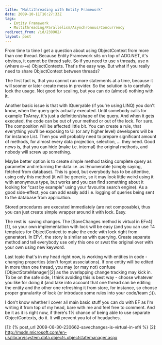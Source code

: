 ```yaml
---
title: "Multithreading with Entity Framework"
date: 2009-10-11T16:27:33Z
tags:
  - Entity Framework
  - Multithreading/Parallelism/Asynchronous/Concurrency
redirect_from: /id/230902/
layout: post
---
```

From time to time I get a question about using ObjectContext from more than one thread. Because Entity Framework sits on top of ADO.NET, it's obvious, it cannot be thread safe. So if you need to use `n` threads, use `m` (where `m>=n`) ObjectContexts. That's the easy way. But what if you really need to share ObjectContext between threads?

The first fact is, that you cannot run more statements at a time, because it will sooner or later create mess in provider. So the solution is to carefully lock the usage. Not good for scaling, but you can do (almost) nothing with it.

Another basic issue is that with IQueryable (if you're using LINQ) you don't know, when the query gets actually executed. Until somebody calls for example ToArray, it's just a definition/shape of the query. And when it gets executed, the code can be out of your method or out of the lock. For sure. The composition will be affected little bit. You can create a rule, that everything you'll be exposing to UI (or any higher level) developers will be for instance List<T>. Then you will probably need to prepare significant amount of methods, for almost every data projection, selection, ... they need. Good news is, that you can hide (make i.e. internal) the original methods, and nobody will screw up something.

Maybe better option is to create simple method taking complete query as parameter and returning the data i.e. as IEnumerable (simply saying, fetched from database). This is good, but everybody has to be attentive, using only this method (it will be generic, so it may look little weird using it with anonymous type, but works and you can find something about it looking for "cast by example" using your favourite search engine). As a good side-effect, you can add easily add i.e. logging of queries being sent to the database from application.

Stored procedures are executed immediately (are not composable), thus you can just create simple wrapper around it with lock. Easy.

The rest is  saving changes. The [SaveChanges method is virtual in EFv4][1], so your own implementation with lock will be easy (and you can use T4 templates for ObjectContext to make the code with lock right from generator). In EFv1, the story is similar as with querying. Create separate method and tell everybody use only this one or swat the original over with your own using new keyword.

Last topic that's in my head right now, is working with entities in code - changing properties (don't forgot associations). If one entity will be edited in more than one thread, you may (or may not) confuse [ObjectStateManager][2] as the overlapping change tracking may kick in. To be on the safe side, I think avoiding this is best way - choose whatever you like for doing it (and take into account that one thread can be editing the entity and the other one refreshing it from store, for instance, so choose proper granularity of lock (or introduce some rules into your code/team ;))).

I don't know whether I cover all main basic stuff you can do with EF as I'm writing it from top of my head, bare with me and feel free to comment. And be it as it is right now, if there's 1% chance of being able to use separate ObjectContexts, do it. It will prevent you lot of headaches.

[1]: {% post_url 2009-06-30-230662-savechanges-is-virtual-in-ef4 %}
[2]: http://msdn.microsoft.com/en-us/library/system.data.objects.objectstatemanager.aspx
